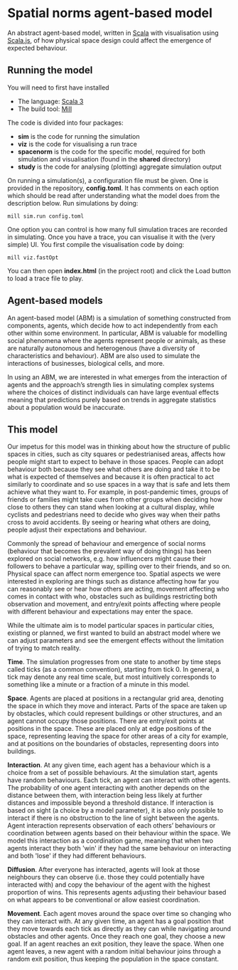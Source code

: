 # Spatial norms agent-based model

An abstract agent-based model, written in [Scala](https://www.scala-lang.org/) with visualisation using [Scala.js](https://www.scala-js.org/), of how physical space design could
affect the emergence of expected behaviour.

## Running the model

You will need to first have installed
- The language: [Scala 3](https://www.scala-lang.org/download/)
- The build tool: [Mill](https://com-lihaoyi.github.io/mill/mill/Intro_to_Mill.html)

The code is divided into four packages:
- **sim** is the code for running the simulation
- **viz** is the code for visualising a run trace
- **spacenorm** is the code for the specific model, required for both simulation and visualisation (found in the **shared** directory)
- **study** is the code for analysing (plotting) aggregate simulation output

On running a simulation(s), a configuration file must be given. One is provided in the repository, **config.toml**.
It has comments on each option which should be read after understanding what the model does from the description below.
Run simulations by doing:

`mill sim.run config.toml`

One option you can control is how many full simulation traces are recorded in simulating. Once you have a trace, you can visualise it
with the (very simple) UI. You first compile the visualisation code by doing:

`mill viz.fastOpt`

You can then open **index.html** (in the project root) and click the Load button to load a trace file to play.

## Agent-based models

An agent-based model (ABM) is a simulation of something constructed from components, agents, which decide how to act 
independently from each other within some environment. In particular, ABM is valuable for modelling social phenomena 
where the agents represent people or animals, as these are naturally autonomous and heterogenous (have a diversity of 
characteristics and behaviour). ABM are also used to simulate the interactions of businesses, biological cells, and more.

In using an ABM, we are interested in what emerges from the interaction of agents and the approach’s strength lies in
simulating complex systems where the choices of distinct individuals can have large eventual effects meaning that
predictions purely based on trends in aggregate statistics about a population would be inaccurate.

## This model

Our impetus for this model was in thinking about how the structure of public spaces in cities, such as city squares or
pedestrianised areas, affects how people might start to expect to behave in those spaces. People can adopt behaviour both
because they see what others are doing and take it to be what is expected of themselves and because it is often practical
to act similarly to coordinate and so use spaces in a way that is safe and lets them achieve what they want to. For example,
in post-pandemic times, groups of friends or families might take cues from other groups when deciding how close to others they
can stand when looking at a cultural display, while cyclists and pedestrians need to decide who gives way when their paths
cross to avoid accidents. By seeing or hearing what others are doing, people adjust their expectations and behaviour.

Commonly the spread of behaviour and emergence of social norms (behaviour that becomes the prevalent way of doing things) has
been explored on social networks, e.g. how influencers might cause their followers to behave a particular way, spilling over
to their friends, and so on. Physical space can affect norm emergence too. Spatial aspects we were interested in exploring are
things such as distance affecting how far you can reasonably see or hear how others are acting, movement affecting who comes in
contact with who, obstacles such as buildings restricting both observation and movement, and entry/exit points affecting where
people with different behaviour and expectations may enter the space.

While the ultimate aim is to model particular spaces in particular cities, existing or planned, we first wanted to build an 
abstract model where we can adjust parameters and see the emergent effects without the limitation of trying to match reality.

**Time**.
The simulation progresses from one state to another by time steps called ticks (as a common convention), starting from tick 0.
In general, a tick may denote any real time scale, but most intuitively corresponds to something like a minute or a fraction of a
minute in this model.

**Space**.
Agents are placed at positions in a rectangular grid area, denoting the space in which they move and interact. Parts of the
space are taken up by obstacles, which could represent buildings or other structures, and an agent cannot occupy those positions.
There are entry/exit points at positions in the space. These are placed only at edge positions of the space, representing leaving
the space for other areas of a city for example, and at positions on the boundaries of obstacles, representing doors into buildings.

**Interaction**.
At any given time, each agent has a behaviour which is a choice from a set of possible behaviours. At the simulation
start, agents have random behaviours. Each tick, an agent can interact with other agents. The probability of one agent interacting
with another depends on the distance between them, with interaction being less likely at further distances and impossible beyond a
threshold distance. If interaction is based on sight (a choice by a model parameter), it is also only possible to interact if there
is no obstruction to the line of sight between the agents. Agent interaction represents observation of each others’ behaviours or
coordination between agents based on their behaviour within the space. We model this interaction as a coordination game, meaning
that when two agents interact they both 'win' if they had the same behaviour on interacting and both 'lose' if they had different behaviours.

**Diffusion**.
After everyone has interacted, agents will look at those neighbours they can observe (i.e. those they could potentially
have interacted with) and copy the behaviour of the agent with the highest proportion of wins. This represents agents adjusting their
behaviour based on what appears to be conventional or allow easiest coordination.

**Movement**.
Each agent moves around the space over time so changing who they can interact with. At any given time, an agent has a goal
position that they move towards each tick as directly as they can while navigating around obstacles and other agents. Once they reach
one goal, they choose a new goal. If an agent reaches an exit position, they leave the space. When one agent leaves, a new agent with
a random initial behaviour joins through a random exit position, thus keeping the population in the space constant.



